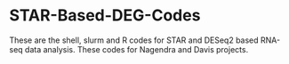 # STAR-Based-DEG-Codes
These are the shell, slurm and R codes for STAR and DESeq2 based RNA-seq data analysis.
These codes for Nagendra and Davis projects.
